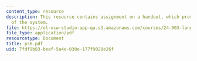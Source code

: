 ```yaml
---
content_type: resource
description: This resource contains assignment on a handout, which provides an overview
  of the system.
file: https://ol-ocw-studio-app-qa.s3.amazonaws.com/courses/24-903-language-and-its-structure-iii-semantics-and-pragmatics-spring-2005/7fdf9b83beaf5a4e030e177f9020e26f_ps6.pdf
file_type: application/pdf
resourcetype: Document
title: ps6.pdf
uid: 7fdf9b83-beaf-5a4e-030e-177f9020e26f
---
```

